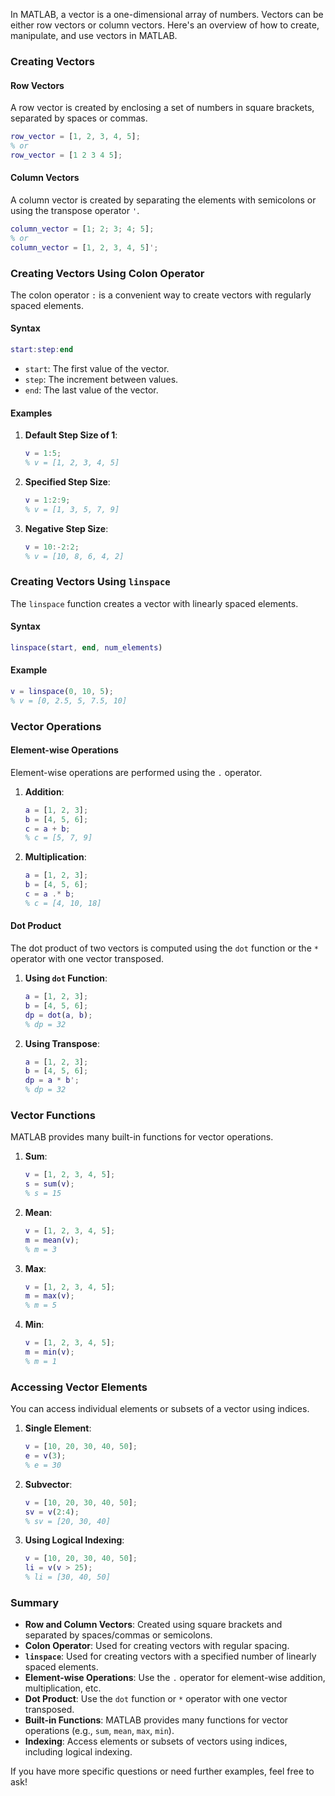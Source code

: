 In MATLAB, a vector is a one-dimensional array of numbers. Vectors can be either row vectors or column vectors. Here's an overview of how to create, manipulate, and use vectors in MATLAB.

### Creating Vectors

#### Row Vectors

A row vector is created by enclosing a set of numbers in square brackets, separated by spaces or commas.

```matlab
row_vector = [1, 2, 3, 4, 5];
% or
row_vector = [1 2 3 4 5];
```

#### Column Vectors

A column vector is created by separating the elements with semicolons or using the transpose operator `'`.

```matlab
column_vector = [1; 2; 3; 4; 5];
% or
column_vector = [1, 2, 3, 4, 5]';
```

### Creating Vectors Using Colon Operator

The colon operator `:` is a convenient way to create vectors with regularly spaced elements.

#### Syntax

```matlab
start:step:end
```

-   `start`: The first value of the vector.
-   `step`: The increment between values.
-   `end`: The last value of the vector.

#### Examples

1. **Default Step Size of 1**:

    ```matlab
    v = 1:5;
    % v = [1, 2, 3, 4, 5]
    ```

2. **Specified Step Size**:

    ```matlab
    v = 1:2:9;
    % v = [1, 3, 5, 7, 9]
    ```

3. **Negative Step Size**:
    ```matlab
    v = 10:-2:2;
    % v = [10, 8, 6, 4, 2]
    ```

### Creating Vectors Using `linspace`

The `linspace` function creates a vector with linearly spaced elements.

#### Syntax

```matlab
linspace(start, end, num_elements)
```

#### Example

```matlab
v = linspace(0, 10, 5);
% v = [0, 2.5, 5, 7.5, 10]
```

### Vector Operations

#### Element-wise Operations

Element-wise operations are performed using the `.` operator.

1. **Addition**:

    ```matlab
    a = [1, 2, 3];
    b = [4, 5, 6];
    c = a + b;
    % c = [5, 7, 9]
    ```

2. **Multiplication**:
    ```matlab
    a = [1, 2, 3];
    b = [4, 5, 6];
    c = a .* b;
    % c = [4, 10, 18]
    ```

#### Dot Product

The dot product of two vectors is computed using the `dot` function or the `*` operator with one vector transposed.

1. **Using `dot` Function**:

    ```matlab
    a = [1, 2, 3];
    b = [4, 5, 6];
    dp = dot(a, b);
    % dp = 32
    ```

2. **Using Transpose**:
    ```matlab
    a = [1, 2, 3];
    b = [4, 5, 6];
    dp = a * b';
    % dp = 32
    ```

### Vector Functions

MATLAB provides many built-in functions for vector operations.

1. **Sum**:

    ```matlab
    v = [1, 2, 3, 4, 5];
    s = sum(v);
    % s = 15
    ```

2. **Mean**:

    ```matlab
    v = [1, 2, 3, 4, 5];
    m = mean(v);
    % m = 3
    ```

3. **Max**:

    ```matlab
    v = [1, 2, 3, 4, 5];
    m = max(v);
    % m = 5
    ```

4. **Min**:
    ```matlab
    v = [1, 2, 3, 4, 5];
    m = min(v);
    % m = 1
    ```

### Accessing Vector Elements

You can access individual elements or subsets of a vector using indices.

1. **Single Element**:

    ```matlab
    v = [10, 20, 30, 40, 50];
    e = v(3);
    % e = 30
    ```

2. **Subvector**:

    ```matlab
    v = [10, 20, 30, 40, 50];
    sv = v(2:4);
    % sv = [20, 30, 40]
    ```

3. **Using Logical Indexing**:
    ```matlab
    v = [10, 20, 30, 40, 50];
    li = v(v > 25);
    % li = [30, 40, 50]
    ```

### Summary

-   **Row and Column Vectors**: Created using square brackets and separated by spaces/commas or semicolons.
-   **Colon Operator**: Used for creating vectors with regular spacing.
-   **`linspace`**: Used for creating vectors with a specified number of linearly spaced elements.
-   **Element-wise Operations**: Use the `.` operator for element-wise addition, multiplication, etc.
-   **Dot Product**: Use the `dot` function or `*` operator with one vector transposed.
-   **Built-in Functions**: MATLAB provides many functions for vector operations (e.g., `sum`, `mean`, `max`, `min`).
-   **Indexing**: Access elements or subsets of vectors using indices, including logical indexing.

If you have more specific questions or need further examples, feel free to ask!
